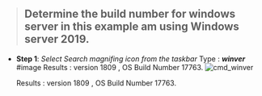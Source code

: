 
> ## Determine the build number for windows server in this example am using Windows server 2019.
> 

 - **Step 1**: *Select Search magnifing icon from the taskbar*
		  Type : ***winver***
		  #image
Results : version 1809 , OS Build Number 17763.
     ![cmd_winver](https://github.com/user-attachments/assets/7d1ff376-e382-4098-a689-2bf3db79a2d3)

	
   Results : version 1809 , OS Build Number 17763.

<!--stackedit_data:
eyJoaXN0b3J5IjpbLTMzMjk1NjM1LDE3MTQzNTAwODMsMTk2MD
g4NDA5MCwtMjAzNTEwNTI3Nl19
-->